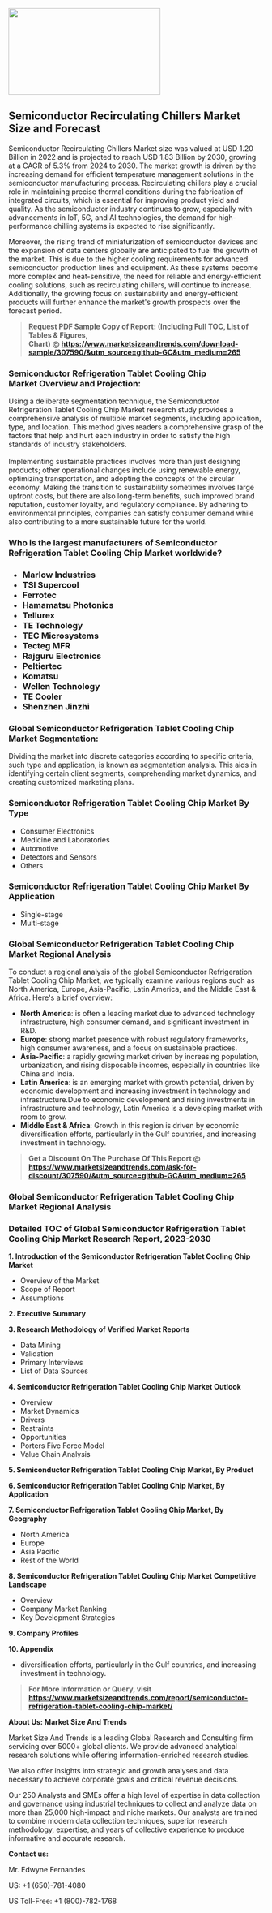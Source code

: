 <p><img class="alignnone size-medium wp-image-20088" src="https://ffe5etoiles.com/wp-content/uploads/2024/12/MST1-300x171.png" alt="" width="300" height="171" /></p><h2>Semiconductor Recirculating Chillers Market Size and Forecast</h2><p>Semiconductor Recirculating Chillers Market size was valued at USD 1.20 Billion in 2022 and is projected to reach USD 1.83 Billion by 2030, growing at a CAGR of 5.3% from 2024 to 2030. The market growth is driven by the increasing demand for efficient temperature management solutions in the semiconductor manufacturing process. Recirculating chillers play a crucial role in maintaining precise thermal conditions during the fabrication of integrated circuits, which is essential for improving product yield and quality. As the semiconductor industry continues to grow, especially with advancements in IoT, 5G, and AI technologies, the demand for high-performance chilling systems is expected to rise significantly.</p><p>Moreover, the rising trend of miniaturization of semiconductor devices and the expansion of data centers globally are anticipated to fuel the growth of the market. This is due to the higher cooling requirements for advanced semiconductor production lines and equipment. As these systems become more complex and heat-sensitive, the need for reliable and energy-efficient cooling solutions, such as recirculating chillers, will continue to increase. Additionally, the growing focus on sustainability and energy-efficient products will further enhance the market's growth prospects over the forecast period.</p></p><blockquote id="" class=""><strong>Request PDF Sample Copy of Report: (Including Full TOC, List of Tables &amp; Figures, Chart)&nbsp;@&nbsp;<strong><a href="https://www.marketsizeandtrends.com/download-sample/307590/&utm_source=github-GC&utm_medium=265" target="_blank">https://www.marketsizeandtrends.com/download-sample/307590/&utm_source=github-GC&utm_medium=265</a></strong></strong></blockquote><h3 id="" class="">Semiconductor Refrigeration Tablet Cooling Chip Market&nbsp;Overview and Projection:</h3><p id="" class="">Using a deliberate segmentation technique, the Semiconductor Refrigeration Tablet Cooling Chip Market research study provides a comprehensive analysis of multiple market segments, including application, type, and location. This method gives readers a comprehensive grasp of the factors that help and hurt each industry in order to satisfy the high standards of industry stakeholders. <br /> <br />Implementing sustainable practices involves more than just designing products; other operational changes include using renewable energy, optimizing transportation, and adopting the concepts of the circular economy. Making the transition to sustainability sometimes involves large upfront costs, but there are also long-term benefits, such improved brand reputation, customer loyalty, and regulatory compliance. By adhering to environmental principles, companies can satisfy consumer demand while also contributing to a more sustainable future for the world.</p><h3 id="" class="">Who is the largest manufacturers of&nbsp;Semiconductor Refrigeration Tablet Cooling Chip Market worldwide?</h3><h3 class=""><p><ul><li>Marlow Industries </li><li> TSI Supercool </li><li> Ferrotec </li><li> Hamamatsu Photonics </li><li> Tellurex </li><li> TE Technology </li><li> TEC Microsystems </li><li> Tecteg MFR </li><li> Rajguru Electronics </li><li> Peltiertec </li><li> Komatsu </li><li> Wellen Technology </li><li> TE Cooler </li><li> Shenzhen Jinzhi</li></ul></p></h3><h3 id="" class="">Global&nbsp;Semiconductor Refrigeration Tablet Cooling Chip Market Segmentation:</h3><p id="" class="">Dividing the market into discrete categories according to specific criteria, such type and application, is known as segmentation analysis. This aids in identifying certain client segments, comprehending market dynamics, and creating customized marketing plans.</p><h3 id="" class="">Semiconductor Refrigeration Tablet Cooling Chip Market&nbsp;By Type</h3><p><p><ul><li>Consumer Electronics</li><li> Medicine and Laboratories</li><li> Automotive</li><li> Detectors and Sensors</li><li> Others</p></li></ul></p></p><h3 id="" class="">Semiconductor Refrigeration Tablet Cooling Chip Market&nbsp;By Application</h3><p class=""><p><ul><li>Single-stage</li><li> Multi-stage</li></ul></p></p><h3 id="" class="">Global Semiconductor Refrigeration Tablet Cooling Chip Market Regional Analysis</h3><p id="" class="">To conduct a regional analysis of the global Semiconductor Refrigeration Tablet Cooling Chip Market, we typically examine various regions such as North America, Europe, Asia-Pacific, Latin America, and the Middle East &amp; Africa. Here's a brief overview:</p><ul><li><strong>North America</strong>: is often a leading market due to advanced technology infrastructure, high consumer demand, and significant investment in R&amp;D.</li><li><strong>Europe</strong>: strong market presence with robust regulatory frameworks, high consumer awareness, and a focus on sustainable practices.</li><li><strong>Asia-Pacific</strong>: a rapidly growing market driven by increasing population, urbanization, and rising disposable incomes, especially in countries like China and India.</li><li><strong>Latin America</strong>: is an emerging market with growth potential, driven by economic development and increasing investment in technology and infrastructure.Due to economic development and rising investments in infrastructure and technology, Latin America is a developing market with room to grow.</li><li><strong>Middle East &amp; Africa</strong>: Growth in this region is driven by economic diversification efforts, particularly in the Gulf countries, and increasing investment in technology.</li></ul><blockquote id="" class=""><strong>Get a Discount On The Purchase Of This Report @ <strong><a href="https://www.marketsizeandtrends.com/ask-for-discount/307590/&utm_source=github-GC&utm_medium=265" target="_blank">https://www.marketsizeandtrends.com/ask-for-discount/307590/&utm_source=github-GC&utm_medium=265</a></strong></strong></blockquote><h3 id="" class="">Global Semiconductor Refrigeration Tablet Cooling Chip Market Regional Analysis</h3><h3 id="" class="">Detailed TOC of Global Semiconductor Refrigeration Tablet Cooling Chip Market Research Report, 2023-2030</h3><p id="" class=""><strong>1. Introduction of the Semiconductor Refrigeration Tablet Cooling Chip Market</strong></p><ul><li>Overview of the Market</li><li>Scope of Report</li><li>Assumptions</li></ul><p id="" class=""><strong>2. Executive Summary</strong></p><p id="" class=""><strong>3. Research Methodology of Verified Market Reports</strong></p><ul><li>Data Mining</li><li>Validation</li><li>Primary Interviews</li><li>List of Data Sources</li></ul><p id="" class=""><strong>4. Semiconductor Refrigeration Tablet Cooling Chip Market Outlook</strong></p><ul><li>Overview</li><li>Market Dynamics</li><li>Drivers</li><li>Restraints</li><li>Opportunities</li><li>Porters Five Force Model</li><li>Value Chain Analysis</li></ul><p id="" class=""><strong>5. Semiconductor Refrigeration Tablet Cooling Chip Market, By Product</strong></p><p id="" class=""><strong>6. Semiconductor Refrigeration Tablet Cooling Chip Market, By Application</strong></p><p id="" class=""><strong>7. Semiconductor Refrigeration Tablet Cooling Chip Market, By Geography</strong></p><ul><li>North America</li><li>Europe</li><li>Asia Pacific</li><li>Rest of the World</li></ul><p id="" class=""><strong>8. Semiconductor Refrigeration Tablet Cooling Chip Market Competitive Landscape</strong></p><ul><li>Overview</li><li>Company Market Ranking</li><li>Key Development Strategies</li></ul><p id="" class=""><strong>9. Company Profiles</strong></p><p id="" class=""><strong>10. Appendix</strong></p><ul><li>diversification efforts, particularly in the Gulf countries, and increasing investment in technology.</li></ul><blockquote id="" class=""><strong>For More Information or Query, visit <strong><strong><a href="https://www.marketsizeandtrends.com/report/semiconductor-refrigeration-tablet-cooling-chip-market/" target="_blank">https://www.marketsizeandtrends.com/report/semiconductor-refrigeration-tablet-cooling-chip-market/</a></strong></strong></strong></blockquote><p id="" class=""><strong>About Us: Market Size And Trends</strong></p><p id="" class="">Market Size And Trends is a leading Global Research and Consulting firm servicing over 5000+ global clients. We provide advanced analytical research solutions while offering information-enriched research studies.</p><p id="" class="">We also offer insights into strategic and growth analyses and data necessary to achieve corporate goals and critical revenue decisions.</p><p id="" class="">Our 250 Analysts and SMEs offer a high level of expertise in data collection and governance using industrial techniques to collect and analyze data on more than 25,000 high-impact and niche markets. Our analysts are trained to combine modern data collection techniques, superior research methodology, expertise, and years of collective experience to produce informative and accurate research.</p><p id="" class=""><strong>Contact us:</strong></p><p id="" class="">Mr. Edwyne Fernandes</p><p id="" class="">US: +1 (650)-781-4080</p><p id="" class="">US Toll-Free: +1 (800)-782-1768</p>
